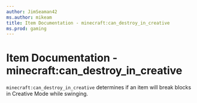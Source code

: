 ```yaml
---
author: JimSeaman42
ms.author: mikeam
title: Item Documentation - minecraft:can_destroy_in_creative
ms.prod: gaming
---
```


# Item Documentation - minecraft:can_destroy_in_creative

`minecraft:can_destroy_in_creative` determines if an item will break blocks in Creative Mode while swinging.
